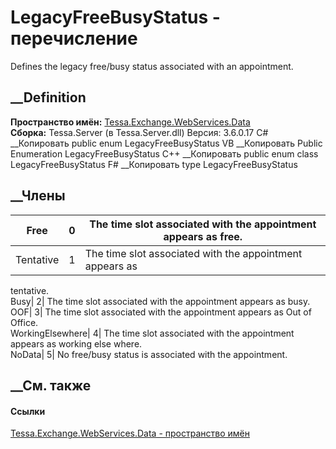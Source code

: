 # LegacyFreeBusyStatus - перечисление
Defines the legacy free/busy status associated with an appointment.
## __Definition
 **Пространство имён:**
[Tessa.Exchange.WebServices.Data](N_Tessa_Exchange_WebServices_Data.htm)  
 **Сборка:** Tessa.Server (в Tessa.Server.dll) Версия: 3.6.0.17
C# __Копировать
     public enum LegacyFreeBusyStatus
VB __Копировать
     Public Enumeration LegacyFreeBusyStatus
C++ __Копировать
     public enum class LegacyFreeBusyStatus
F# __Копировать
     type LegacyFreeBusyStatus
##  __Члены
Free| 0|  The time slot associated with the appointment appears as free.  
---|---|---  
Tentative| 1|  The time slot associated with the appointment appears as
tentative.  
Busy| 2|  The time slot associated with the appointment appears as busy.  
OOF| 3|  The time slot associated with the appointment appears as Out of
Office.  
WorkingElsewhere| 4|  The time slot associated with the appointment appears as
working else where.  
NoData| 5|  No free/busy status is associated with the appointment.  
## __См. также
#### Ссылки
[Tessa.Exchange.WebServices.Data - пространство
имён](N_Tessa_Exchange_WebServices_Data.htm)
